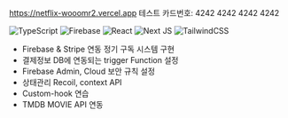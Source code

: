https://netflix-wooomr2.vercel.app
테스트 카드번호: 4242 4242 4242 4242

![TypeScript](https://img.shields.io/badge/typescript-%23007ACC.svg?style=for-the-badge&logo=typescript&logoColor=white)
![Firebase](https://img.shields.io/badge/Firebase-039BE5?style=for-the-badge&logo=Firebase&logoColor=white)
![React](https://img.shields.io/badge/react-%2320232a.svg?style=for-the-badge&logo=react&logoColor=%2361DAFB)
![Next JS](https://img.shields.io/badge/Next-black?style=for-the-badge&logo=next.js&logoColor=white)
![TailwindCSS](https://img.shields.io/badge/tailwindcss-%2338B2AC.svg?style=for-the-badge&logo=tailwind-css&logoColor=white)

- Firebase & Stripe 연동 정기 구독 시스템 구현
- 결제정보 DB에 연동되는 trigger Function 설정
- Firebase Admin, Cloud 보안 규칙 설정
- 상태관리 Recoil, context API
- Custom-hook 연습
- TMDB MOVIE API 연동

